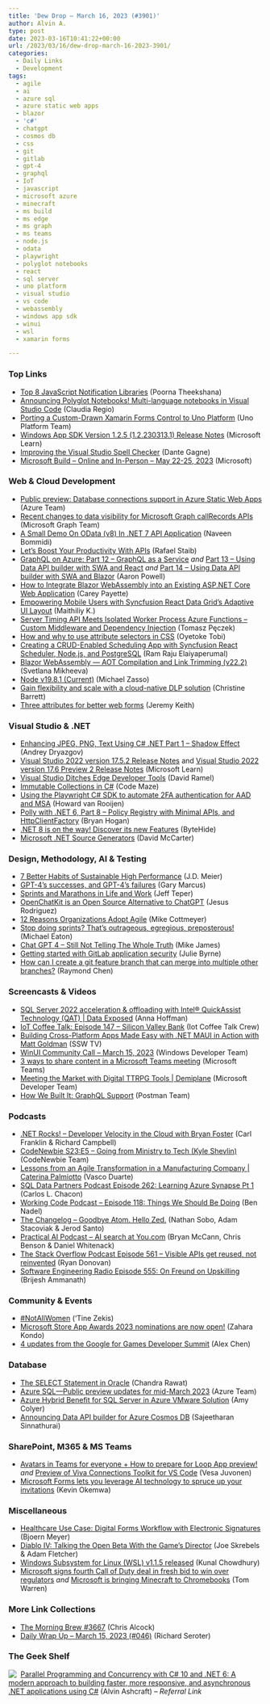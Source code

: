 ```yaml
---
title: 'Dew Drop – March 16, 2023 (#3901)'
author: Alvin A.
type: post
date: 2023-03-16T10:41:22+00:00
url: /2023/03/16/dew-drop-march-16-2023-3901/
categories:
  - Daily Links
  - Development
tags:
  - agile
  - ai
  - azure sql
  - azure static web apps
  - blazor
  - 'c#'
  - chatgpt
  - cosmos db
  - css
  - git
  - gitlab
  - gpt-4
  - graphql
  - IoT
  - javascript
  - microsoft azure
  - minecraft
  - ms build
  - ms edge
  - ms graph
  - ms teams
  - node.js
  - odata
  - playwright
  - polyglot notebooks
  - react
  - sql server
  - uno platform
  - visual studio
  - vs code
  - webassembly
  - windows app sdk
  - winui
  - wsl
  - xamarin forms

---
```

### <a name="top"></a>Top Links

  * <a href="https://www.syncfusion.com/blogs/post/top-8-javascript-notification-libraries.aspx?utm_source=alvinashcraft&utm_medium=email&utm_campaign=alvinashcraft_blog_edmmar23" target="_blank" rel="noopener">Top 8 JavaScript Notification Libraries</a> (Poorna Theekshana)
  * <a href="https://devblogs.microsoft.com/dotnet/announcing-polyglot-notebooks-harness-the-power-of-multilanguage-notebooks-in-visual-studio-code/" target="_blank" rel="noopener">Announcing Polyglot Notebooks! Multi-language notebooks in Visual Studio Code</a> (Claudia Regio)
  * <a href="https://platform.uno/blog/porting-a-custom-drawn-xamarin-forms-control-to-uno-platform/" target="_blank" rel="noopener">Porting a Custom-Drawn Xamarin Forms Control to Uno Platform</a> (Uno Platform Team)
  * <a href="https://learn.microsoft.com/en-us/windows/apps/windows-app-sdk/stable-channel#version-125-122303131" target="_blank" rel="noopener">Windows App SDK Version 1.2.5 (1.2.230313.1) Release Notes</a> (Microsoft Learn)
  * <a href="https://devblogs.microsoft.com/visualstudio/improving-the-spell-checker/" target="_blank" rel="noopener">Improving the Visual Studio Spell Checker</a> (Dante Gagne)
  * <a href="https://build.microsoft.com/en-US/home" target="_blank" rel="noopener">Microsoft Build &#8211; Online and In-Person &#8211; May 22-25, 2023</a> (Microsoft)



### <a name="web"></a>Web & Cloud Development

  * <a href="https://azure.microsoft.com/en-us/updates/public-preview-database-connections-support-in-azure-static-web-apps/" target="_blank" rel="noopener">Public preview: Database connections support in Azure Static Web Apps</a> (Azure Team)
  * <a href="https://devblogs.microsoft.com/microsoft365dev/recent-changes-to-data-visibility-for-microsoft-graph-callrecords-apis/" target="_blank" rel="noopener">Recent changes to data visibility for Microsoft Graph callRecords APIs</a> (Microsoft Graph Team)
  * <a href="https://www.learmoreseekmore.com/2023/03/demo-on-odata-v8-in-dotnet7-api-application.html" target="_blank" rel="noopener">A Small Demo On OData (v8) In .NET 7 API Application</a> (Naveen Bommidi)
  * <a href="https://chillicream.com/blog/2023/03/15/banana-cake-pop-graphql-apis" target="_blank" rel="noopener">Let’s Boost Your Productivity With APIs</a> (Rafael Staib)
  * <a href="https://dev.to/azure/graphql-on-azure-part-12-graphql-as-a-service-3nd8" target="_blank" rel="noopener">GraphQL on Azure: Part 12 &#8211; GraphQL as a Service</a> _and_ <a href="https://dev.to/azure/graphql-on-azure-part-13-using-data-api-builder-with-swa-and-react-10a4" target="_blank" rel="noopener">Part 13 &#8211; Using Data API builder with SWA and React</a> _and_ <a href="https://dev.to/azure/graphql-on-azure-part-14-using-data-api-builder-with-swa-and-blazor-4bpf" target="_blank" rel="noopener">Part 14 &#8211; Using Data API builder with SWA and Blazor</a> (Aaron Powell)
  * <a href="https://www.telerik.com/blogs/integrate-blazor-webassembly-existing-aspnet-core-web-application" target="_blank" rel="noopener">How to Integrate Blazor WebAssembly into an Existing ASP.NET Core Web Application</a> (Carey Payette)
  * <a href="https://www.syncfusion.com/blogs/post/empowering-mobile-users-with-syncfusion-react-data-grids-adaptive-ui-layout.aspx?utm_source=alvinashcraft&utm_medium=email&utm_campaign=alvinashcraft_blog_edmmar23" target="_blank" rel="noopener">Empowering Mobile Users with Syncfusion React Data Grid’s Adaptive UI Layout</a> (Maithiliy K.)
  * <a href="http://www.tpeczek.com/2023/03/server-timing-api-meets-isolated-worker.html" target="_blank" rel="noopener">Server Timing API Meets Isolated Worker Process Azure Functions &#8211; Custom Middleware and Dependency Injection</a> (Tomasz Pęczek)
  * <a href="https://blog.logrocket.com/use-attribute-selectors-css/" target="_blank" rel="noopener">How and why to use attribute selectors in CSS</a> (Oyetoke Tobi)
  * <a href="https://www.syncfusion.com/blogs/post/crud-react-scheduler-node-js-postgresql.aspx?utm_source=alvinashcraft&utm_medium=email&utm_campaign=alvinashcraft_blog_edmmar23" target="_blank" rel="noopener">Creating a CRUD-Enabled Scheduling App with Syncfusion React Scheduler, Node.js, and PostgreSQL</a> (Ram Raju Elaiyaperumal)
  * <a href="https://community.devexpress.com/blogs/aspnet/archive/2023/03/16/blazor-webassembly-aot-compilation-and-link-trimming.aspx" target="_blank" rel="noopener">Blazor WebAssembly — AOT Compilation and Link Trimming (v22.2)</a> (Svetlana Mikheeva)
  * <a href="https://nodejs.org/en/blog/release/v19.8.1" target="_blank" rel="noopener">Node v19.8.1 (Current)</a> (Michael Zasso)
  * <a href="https://www.microsoft.com/en-us/security/blog/2023/03/15/gain-flexibility-and-scale-with-a-cloud-native-dlp-solution/" target="_blank" rel="noopener">Gain flexibility and scale with a cloud-native DLP solution</a> (Christine Barrett)
  * <a href="https://adactio.com/journal/19842" target="_blank" rel="noopener">Three attributes for better web forms</a> (Jeremy Keith)



### <a name="dotnet"></a>Visual Studio & .NET

  * <a href="https://www.grapecity.com/blogs/enhancing-jpeg-png-text-using-c-sharp-net-part-1-shadow-effect" target="_blank" rel="noopener">Enhancing JPEG, PNG, Text Using C# .NET Part 1 &#8211; Shadow Effect</a> (Andrey Dryazgov)
  * <a href="https://learn.microsoft.com/en-us/visualstudio/releases/2022/release-notes#1752--visual-studio-2022-version-1752" target="_blank" rel="noopener">Visual Studio 2022 version 17.5.2 Release Notes</a> and <a href="https://learn.microsoft.com/en-us/visualstudio/releases/2022/release-notes-preview#1760-pre20--visual-studio-2022-version-176-preview-2" target="_blank" rel="noopener">Visual Studio 2022 version 17.6 Preview 2 Release Notes</a> (Microsoft Learn)
  * <a href="https://visualstudiomagazine.com/articles/2023/03/15/visual-studio-2022-17-6-preview-2.aspx" target="_blank" rel="noopener">Visual Studio Ditches Edge Developer Tools</a> (David Ramel)
  * <a href="https://code-maze.com/csharp-immutable-collections/" target="_blank" rel="noopener">Immutable Collections in C#</a> (Code Maze)
  * <a href="https://endjin.com/blog/2023/03/using-the-playwright-csharp-sdk-to-automate-2fa-authentication-for-aad-and-msa.html" target="_blank" rel="noopener">Using the Playwright C# SDK to automate 2FA authentication for AAD and MSA</a> (Howard van Rooijen)
  * <a href="https://nodogmablog.bryanhogan.net/2023/03/polly-with-net-6-part-8-policy-registry-with-minimal-apis-and-httpclientfactory/" target="_blank" rel="noopener">Polly with .NET 6, Part 8 &#8211; Policy Registry with Minimal APIs, and HttpClientFactory</a> (Bryan Hogan)
  * <a href="https://dev.to/bytehide/net-8-is-on-the-way-discover-its-new-features-4oil" target="_blank" rel="noopener">.NET 8 is on the way! Discover its new Features</a> (ByteHide)
  * <a href="https://dotnettips.wordpress.com/2023/03/15/microsoft-net-source-generators/" target="_blank" rel="noopener">Microsoft .NET Source Generators</a> (David McCarter)



### <a name="design"></a>Design, Methodology, AI & Testing

  * <a href="https://sourcesofinsight.com/better-habits-high-performance/" target="_blank" rel="noopener">7 Better Habits of Sustainable High Performance</a> (J.D. Meier)
  * <a href="https://cacm.acm.org/blogs/blog-cacm/270970-gpt-4s-successes-and-gpt-4s-failures/fulltext" target="_blank" rel="noopener">GPT-4&#8217;s successes, and GPT-4&#8217;s failures</a> (Gary Marcus)
  * <a href="https://www.linkedin.com/pulse/sprints-marathons-life-work-jeff-teper/" target="_blank" rel="noopener">Sprints and Marathons in Life and Work</a> (Jeff Teper)
  * <a href="https://pub.towardsai.net/openchatkit-is-an-open-source-alternative-to-chatgpt-95affa61d9f3?source=rss-46674a2c9422------2" target="_blank" rel="noopener">OpenChatKit is an Open Source Alternative to ChatGPT</a> (Jesus Rodriguez)
  * <a href="https://www.leadingagile.com/2023/03/12-reasons-organizations-adopt-agile/?utm_source=12%20Reasons%20Organizations%20Adopt%20Agile&utm_medium=RSS&utm_campaign=RSS%20Reader" target="_blank" rel="noopener">12 Reasons Organizations Adopt Agile</a> (Mike Cottmeyer)
  * <a href="https://samestuffdifferentday.net/2023/03/15/sprints/" target="_blank" rel="noopener">Stop doing sprints? That’s outrageous, egregious, preposterous!</a> (Michael Eaton)
  * <a href="http://www.i-programmer.info/news/105-artificial-intelligence/16156-chat-gpt-4-still-not-telling-the-whole-truth.html" target="_blank" rel="noopener">Chat GPT 4 &#8211; Still Not Telling The Whole Truth</a> (Mike James)
  * <a href="https://about.gitlab.com/blog/2023/03/15/getting-started-with-gitlab-application-security/" target="_blank" rel="noopener">Getting started with GitLab application security</a> (Julie Byrne)
  * <a href="https://devblogs.microsoft.com/oldnewthing/20230315-00/?p=107940" target="_blank" rel="noopener">How can I create a git feature branch that can merge into multiple other branches?</a> (Raymond Chen)



### <a name="videos"></a>Screencasts & Videos

  * <a href="http://www.youtube.com/watch?v=mn0n-KbJhq0" target="_blank" rel="noopener">SQL Server 2022 acceleration & offloading with Intel® QuickAssist Technology (QAT) | Data Exposed</a> (Anna Hoffman)
  * <a href="http://www.youtube.com/watch?v=n449QsavT0M" target="_blank" rel="noopener">IoT Coffee Talk: Episode 147 &#8211; Silicon Valley Bank</a> (Iot Coffee Talk Crew)
  * <a href="http://www.youtube.com/watch?v=mbkx9WpAKGs" target="_blank" rel="noopener">Building Cross-Platform Apps Made Easy with .NET MAUI in Action with Matt Goldman</a> (SSW TV)
  * <a href="http://www.youtube.com/watch?v=uM65XgC5bzk" target="_blank" rel="noopener">WinUI Community Call &#8211; March 15, 2023</a> (Windows Developer Team)
  * <a href="http://www.youtube.com/watch?v=UNnVIDaoNQw" target="_blank" rel="noopener">3 ways to share content in a Microsoft Teams meeting</a> (Microsoft Teams)
  * <a href="http://www.youtube.com/watch?v=fMSGTJfhkGQ" target="_blank" rel="noopener">Meeting the Market with Digital TTRPG Tools | Demiplane</a> (Microsoft Developer Team)
  * <a href="http://www.youtube.com/watch?v=eWZXd15fL_s" target="_blank" rel="noopener">How We Built It: GraphQL Support</a> (Postman Team)



### <a name="podcasts"></a>Podcasts

  * <a href="https://www.spreaker.com/user/16677006/dotnetrocks-1837-developer-velocity-in-t" target="_blank" rel="noopener">.NET Rocks! &#8211; Developer Velocity in the Cloud with Bryan Foster</a> (Carl Franklin & Richard Campbell)
  * <a href="https://www.codenewbie.org/podcast/going-from-ministry-to-tech" target="_blank" rel="noopener">CodeNewbie S23:E5 &#8211; Going from Ministry to Tech (Kyle Shevlin)</a> (CodeNewbie Team)
  * <a href="https://scrummastertoolbox.libsyn.com/lessons-from-an-agile-transformation-in-a-manufacturing-company-caterina-palmiotto" target="_blank" rel="noopener">Lessons from an Agile Transformation in a Manufacturing Company | Caterina Palmiotto</a> (Vasco Duarte)
  * <a href="https://sqldatapartners.com/2023/03/15/episode-262-learning-azure-synapse-pt-1/" target="_blank" rel="noopener">SQL Data Partners Podcast Episode 262: Learning Azure Synapse Pt 1</a> (Carlos L. Chacon)
  * <a href="https://www.bennadel.com/blog/4427-working-code-podcast-episode-118-things-we-should-be-doing.htm" target="_blank" rel="noopener">Working Code Podcast &#8211; Episode 118: Things We Should Be Doing</a> (Ben Nadel)
  * <a href="https://changelog.com/podcast/531" target="_blank" rel="noopener">The Changelog &#8211; Goodbye Atom. Hello Zed.</a> (Nathan Sobo, Adam Stacoviak & Jerod Santo)
  * <a href="https://changelog.com/practicalai/215" target="_blank" rel="noopener">Practical AI Podcast &#8211; AI search at You.com</a> (Bryan McCann, Chris Benson & Daniel Whitenack)
  * <a href="https://stackoverflow.blog/2023/03/15/visible-apis-get-reused-not-reinvented/" target="_blank" rel="noopener">The Stack Overflow Podcast Episode 561 &#8211; Visible APIs get reused, not reinvented</a> (Ryan Donovan)
  * <a href="http://se-radio.net/se-radio-555-on-freund-on-upskilling" target="_blank" rel="noopener">Software Engineering Radio Episode 555: On Freund on Upskilling</a> (Brijesh Ammanath)



### <a name="events"></a>Community & Events

  * <a href="https://tinezekis.medium.com/notallwomen-f7c16f4c9253?source=rss-fa2db659a52f------2" target="_blank" rel="noopener">#NotAllWomen</a> (‘Tine Zekis)
  * <a href="https://blogs.windows.com/windowsdeveloper/2023/03/15/microsoft-store-app-awards-2023-nominations-are-now-open/" target="_blank" rel="noopener">Microsoft Store App Awards 2023 nominations are now open!</a> (Zahara Kondo)
  * <a href="http://developers.googleblog.com/2023/03/updates-from-2023-google-for-games-developer-summit.html" target="_blank" rel="noopener">4 updates from the Google for Games Developer Summit</a> (Alex Chen)



### <a name="sql"></a>Database

  * <a href="https://www.red-gate.com/simple-talk/databases/oracle-databases/the-select-statement-in-oracle/" target="_blank" rel="noopener">The SELECT Statement in Oracle</a> (Chandra Rawat)
  * <a href="https://azure.microsoft.com/en-us/updates/azure-sql-public-preview-updates-for-midmarch-2023/" target="_blank" rel="noopener">Azure SQL—Public preview updates for mid-March 2023</a> (Azure Team)
  * <a href="https://techcommunity.microsoft.com/t5/azure-migration-and/azure-hybrid-benefit-for-sql-server-in-azure-vmware-solution/ba-p/3760964" target="_blank" rel="noopener">Azure Hybrid Benefit for SQL Server in Azure VMware Solution</a> (Amy Colyer)
  * <a href="https://devblogs.microsoft.com/cosmosdb/announcing-data-api-builder-for-azure-cosmos-db/" target="_blank" rel="noopener">Announcing Data API builder for Azure Cosmos DB</a> (Sajeetharan Sinnathurai)



### <a name="sp"></a>SharePoint, M365 & MS Teams

  * <a href="https://mymetaverseday.com/2023/03/15/avatars-loop/" target="_blank" rel="noopener">Avatars in Teams for everyone + How to prepare for Loop App preview!</a> _and_ <a href="https://devblogs.microsoft.com/microsoft365dev/preview-of-viva-connections-toolkit-for-vs-code/" target="_blank" rel="noopener">Preview of Viva Connections Toolkit for VS Code</a> (Vesa Juvonen)
  * <a href="https://www.onmsft.com/news/microsoft-forms-leverage-ai-technology/" target="_blank" rel="noopener">Microsoft Forms lets you leverage AI technology to spruce up your invitations</a> (Kevin Okemwa)



### <a name="misc"></a>Miscellaneous

  * <a href="https://www.textcontrol.com/blog/2023/03/15/healthcare-use-case-digital-forms-workflow-with-electronic-signatures/" target="_blank" rel="noopener">Healthcare Use Case: Digital Forms Workflow with Electronic Signatures</a> (Bjoern Meyer)
  * <a href="https://news.xbox.com/en-us/2023/03/15/diablo-iv-open-beta-start-time/" target="_blank" rel="noopener">Diablo IV: Talking the Open Beta With the Game’s Director</a> (Joe Skrebels & Adam Fletcher)
  * <a href="https://www.kunal-chowdhury.com/2023/03/windows-subsystem-for-linux-wsl-1.1.5.html" target="_blank" rel="noopener">Windows Subsystem for Linux (WSL) v1.1.5 released</a> (Kunal Chowdhury)
  * <a href="https://www.theverge.com/2023/3/15/23641071/microsoft-ubitus-call-of-duty-xbox-pc-games-deal-activision-blizzard-acquisition" target="_blank" rel="noopener">Microsoft signs fourth Call of Duty deal in fresh bid to win over regulators</a> _and_ <a href="https://www.theverge.com/2023/3/15/23641092/microsoft-minecraft-chromeos-chromebooks-release" target="_blank" rel="noopener">Microsoft is bringing Minecraft to Chromebooks</a> (Tom Warren)



### <a name="links"></a>More Link Collections

  * <a href="https://blog.cwa.me.uk/2023/03/16/the-morning-brew-3667/" target="_blank" rel="noopener">The Morning Brew #3667</a> (Chris Alcock)
  * <a href="https://seroter.com/2023/03/15/daily-wrap-up-march-15-2023-046/" target="_blank" rel="noopener">Daily Wrap Up – March 15, 2023 (#046)</a> (Richard Seroter)



### <a name="shelf"></a>The Geek Shelf

<a href="https://www.amazon.com/dp/1803243678/?tag=amavin-20" target="_blank" rel="noopener"><img decoding="async" align="left" style="margin: 0px 4px 0px 0px; border: 0px currentcolor; border-image: none; float: left; display: inline; background-image: none;" src="https://m.media-amazon.com/images/I/51JILwx8jkL._SS135_.jpg" border="0" /></a>&nbsp;<a href="https://www.amazon.com/dp/1803243678/?tag=amavin-20" target="_blank" rel="noopener">Parallel Programming and Concurrency with C# 10 and .NET 6: A modern approach to building faster, more responsive, and asynchronous .NET applications using C#</a> (Alvin Ashcraft) _&#8211; Referral Link_